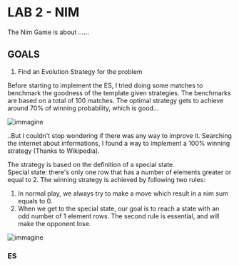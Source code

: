 # LAB 2 - NIM

The Nim Game is about ......

## GOALS

1) Find an Evolution Strategy for the problem

Before starting to implement the ES, I tried doing some matches to benchmark the goodness of the template given strategies.
The benchmarks are based on a total of 100 matches.
The optimal strategy gets to achieve around 70% of winning probability, which is good...

![immagine](https://github.com/andrea-ga/computational-intelligence/assets/55812399/464fea43-4c7d-4f02-80ae-d55471033db9)

..But I couldn't stop wondering if there was any way to improve it.
Searching the internet about informations, I found a way to implement a 100% winning strategy (Thanks to Wikipedia).

The strategy is based on the definition of a special state.
</br>
Special state: there's only one row that has a number of elements greater or equal to 2.
The winning strategy is achieved by following two rules:
  1. In normal play, we always try to make a move which result in a nim sum equals to 0.
  2. When we get to the special state, our goal is to reach a state with an odd number of 1 element rows.
The second rule is essential, and will make the opponent lose.

![immagine](https://github.com/andrea-ga/computational-intelligence/assets/55812399/c3f26972-177f-4d7c-a0d4-ff9189aa54fd)


### ES

